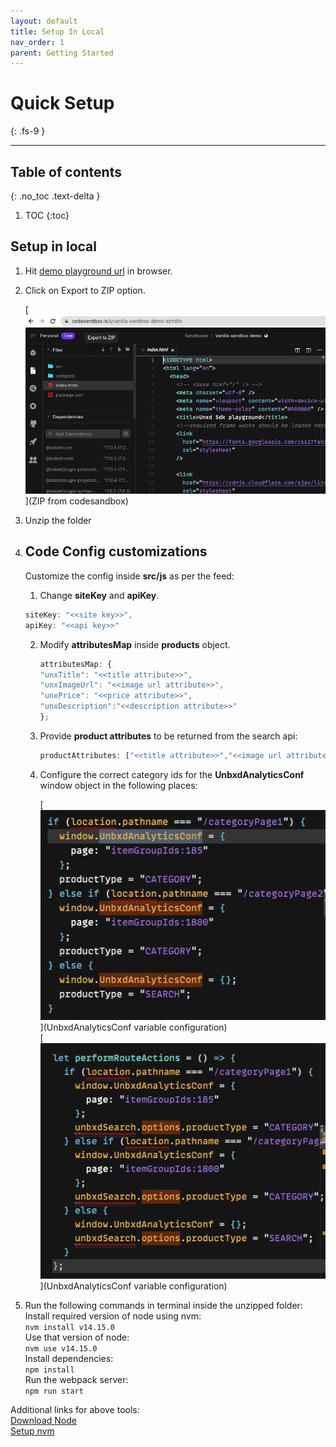 ```yaml
---
layout: default
title: Setup In Local
nav_order: 1
parent: Getting Started
---
```


# Quick Setup
{: .fs-9 }

---

## Table of contents
{: .no_toc .text-delta }

1. TOC
{:toc}

## Setup in local

1. Hit [demo playground url](https://codesandbox.io/s/vanilla-sandbox-demo-ezmi0v) in browser.
2. Click on Export to ZIP option.

    [![Click on Export to ZIP option](../assets/zip.png)](ZIP from codesandbox)
3. Unzip the folder
4.  ## Code Config customizations
    Customize the config inside **src/js** as per the feed:</br>
    1. Change **siteKey** and **apiKey**.
    ```js
    siteKey: "<<site key>>",
    apiKey: "<<api key>>"
    ```
    2. Modify **attributesMap** inside **products** object.
        ```js
        attributesMap: {
        "unxTitle": "<<title attribute>>",
        "unxImageUrl": "<<image url attribute>>",
        "unxPrice": "<<price attribute>>",
        "unxDescription":"<<description attribute>>"
        };
        ```
    3. Provide **product attributes** to be returned from the search api:
        ```js
        productAttributes: ["<<title attribute>>","<<image url attribute>>","<<price attribute>>","<<description attribute>>"]
        ```
    4. Configure the correct category ids for the **UnbxdAnalyticsConf** window object in the   following places:<br/>
    
        [![Configure the correct category ids for the UnbxdAnalyticsConf window object](../assets/categoryid1.png)](UnbxdAnalyticsConf variable configuration)<br/>
        [![Configure the correct category ids for the UnbxdAnalyticsConf window object](../assets/categoryid2.png)](UnbxdAnalyticsConf variable configuration)<br/>

5. Run the following commands in terminal inside the unzipped folder:<br/>
Install required version of node using nvm:<br/>
```nvm install v14.15.0```<br/>
Use that version of node:<br/>
```nvm use v14.15.0```<br/>
Install dependencies:<br/>
```npm install```<br/>
Run the webpack server:<br/>
```npm run start```<br/>

Additional links for above tools:<br/>
[Download Node](3https://nodejs.org/en/download/)<br/>
[Setup nvm](https://nodesource.com/blog/installing-node-js-tutorial-using-nvm-on-mac-os-x-and-ubuntu/)<br/>


